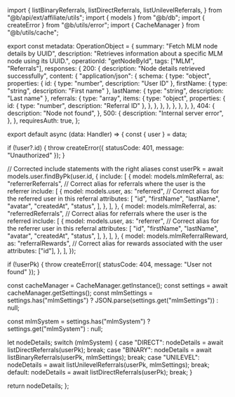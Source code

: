 import {
  listBinaryReferrals,
  listDirectReferrals,
  listUnilevelReferrals,
} from "@b/api/ext/affiliate/utils";
import { models } from "@b/db";
import { createError } from "@b/utils/error";
import { CacheManager } from "@b/utils/cache";

export const metadata: OperationObject = {
  summary: "Fetch MLM node details by UUID",
  description:
    "Retrieves information about a specific MLM node using its UUID.",
  operationId: "getNodeById",
  tags: ["MLM", "Referrals"],
  responses: {
    200: {
      description: "Node details retrieved successfully",
      content: {
        "application/json": {
          schema: {
            type: "object",
            properties: {
              id: { type: "number", description: "User ID" },
              firstName: { type: "string", description: "First name" },
              lastName: { type: "string", description: "Last name" },
              referrals: {
                type: "array",
                items: {
                  type: "object",
                  properties: {
                    id: { type: "number", description: "Referral ID" },
                  },
                },
              },
            },
          },
        },
      },
    },
    404: {
      description: "Node not found",
    },
    500: {
      description: "Internal server error",
    },
  },
  requiresAuth: true,
};

export default async (data: Handler) => {
  const { user } = data;

  if (!user?.id) {
    throw createError({ statusCode: 401, message: "Unauthorized" });
  }

  // Corrected include statements with the right aliases
  const userPk = await models.user.findByPk(user.id, {
    include: [
      {
        model: models.mlmReferral,
        as: "referrerReferrals", // Correct alias for referrals where the user is the referrer
        include: [
          {
            model: models.user,
            as: "referred", // Correct alias for the referred user in this referral
            attributes: [
              "id",
              "firstName",
              "lastName",
              "avatar",
              "createdAt",
              "status",
            ],
          },
        ],
      },
      {
        model: models.mlmReferral,
        as: "referredReferrals", // Correct alias for referrals where the user is the referred
        include: [
          {
            model: models.user,
            as: "referrer", // Correct alias for the referrer user in this referral
            attributes: [
              "id",
              "firstName",
              "lastName",
              "avatar",
              "createdAt",
              "status",
            ],
          },
        ],
      },
      {
        model: models.mlmReferralReward,
        as: "referralRewards", // Correct alias for rewards associated with the user
        attributes: ["id"],
      },
    ],
  });

  if (!userPk) {
    throw createError({ statusCode: 404, message: "User not found" });
  }

  const cacheManager = CacheManager.getInstance();
  const settings = await cacheManager.getSettings();
  const mlmSettings = settings.has("mlmSettings")
    ? JSON.parse(settings.get("mlmSettings"))
    : null;

  const mlmSystem = settings.has("mlmSystem")
    ? settings.get("mlmSystem")
    : null;

  let nodeDetails;
  switch (mlmSystem) {
    case "DIRECT":
      nodeDetails = await listDirectReferrals(userPk);
      break;
    case "BINARY":
      nodeDetails = await listBinaryReferrals(userPk, mlmSettings);
      break;
    case "UNILEVEL":
      nodeDetails = await listUnilevelReferrals(userPk, mlmSettings);
      break;
    default:
      nodeDetails = await listDirectReferrals(userPk);
      break;
  }

  return nodeDetails;
};
